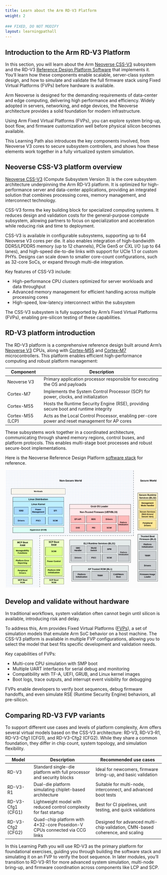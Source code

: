```yaml
---
title: Learn about the Arm RD-V3 Platform
weight: 2

### FIXED, DO NOT MODIFY
layout: learningpathall
---
```


## Introduction to the Arm RD-V3 Platform

In this section, you will learn about the Arm [Neoverse CSS-V3](https://www.arm.com/products/neoverse-compute-subsystems/css-v3) subsystem and the RD-V3 [Reference Design Platform Software](https://neoverse-reference-design.docs.arm.com/en/latest/index.html) that implements it. You’ll learn how these components enable scalable, server-class system design, and how to simulate and validate the full firmware stack using Fixed Virtual Platforms (FVPs) before hardware is available.

Arm Neoverse is designed for the demanding requirements of data-center and edge computing, delivering high performance and efficiency. Widely adopted in servers, networking, and edge devices, the Neoverse architecture provides a solid foundation for modern infrastructure.

Using Arm Fixed Virtual Platforms (FVPs), you can explore system bring-up, boot flow, and firmware customization well before physical silicon becomes available.

This Learning Path also introduces the key components involved, from Neoverse V3 cores to secure subsystem controllers, and shows how these elements work together in a fully virtualized system simulation.

## Neoverse CSS-V3 platform overview

[Neoverse CSS-V3](https://www.arm.com/products/neoverse-compute-subsystems/css-v3) (Compute Subsystem Version 3) is the core subsystem architecture underpinning the Arm RD-V3 platform. It is optimized for high-performance server and data-center applications, providing an integrated solution that combines processing cores, memory management, and interconnect technology.

CSS-V3 forms the key building block for specialized computing systems. It reduces design and validation costs for the general-purpose compute subsystem, allowing partners to focus on specialization and acceleration while reducing risk and time to deployment.

CSS-V3 is available in configurable subsystems, supporting up to 64 Neoverse V3 cores per die. It also enables integration of high-bandwidth DDR5/LPDDR5 memory (up to 12 channels), PCIe Gen5 or CXL I/O (up to 64 lanes), and high-speed die-to-die links with support for UCIe 1.1 or custom PHYs. Designs can scale down to smaller core-count configurations, such as 32-core SoCs, or expand through multi-die integration.

Key features of CSS-V3 include:

- High-performance CPU clusters optimized for server workloads and data throughput  
- Advanced memory management for efficient handling across multiple processing cores  
- High-speed, low-latency interconnect within the subsystem

The CSS-V3 subsystem is fully supported by Arm’s Fixed Virtual Platforms (FVPs), enabling pre-silicon testing of these capabilities.

## RD-V3 platform introduction

The RD-V3 platform is a comprehensive reference design built around Arm’s [Neoverse V3](https://www.arm.com/products/silicon-ip-cpu/neoverse/neoverse-v3) CPUs, along with [Cortex-M55](https://www.arm.com/products/silicon-ip-cpu/cortex-m/cortex-m55) and [Cortex-M7](https://www.arm.com/products/silicon-ip-cpu/cortex-m/cortex-m7) microcontrollers. This platform enables efficient high-performance computing and robust platform management:

| Component          | Description                                                                                      |
|-------------------|--------------------------------------------------------------------------------------------------|
| Neoverse V3       | Primary application processor responsible for executing the OS and payloads                      |
| Cortex-M7         | Implements the System Control Processor (SCP) for power, clocks, and initialization               |
| Cortex-M55        | Hosts the Runtime Security Engine (RSE), providing secure boot and runtime integrity              |
| Cortex-M55 (LCP)  | Acts as the Local Control Processor, enabling per-core power and reset management for AP cores    |

These subsystems work together in a coordinated architecture, communicating through shared memory regions, control buses, and platform protocols. This enables multi-stage boot processes and robust secure-boot implementations.

Here is the Neoverse Reference Design Platform [software stack](https://neoverse-reference-design.docs.arm.com/en/latest/about/software_stack.html#sw-stack) for reference.

![img1 alt-text#center](rdinfra_sw_stack.jpg "Neoverse Reference Design Software Stack")

## Develop and validate without hardware

In traditional workflows, system validation often cannot begin until silicon is available, introducing risk and delay.

To address this, Arm provides Fixed Virtual Platforms ([FVPs](https://developer.arm.com/Tools%20and%20Software/Fixed%20Virtual%20Platforms)), a set of simulation models that emulate Arm SoC behavior on a host machine. The CSS-V3 platform is available in multiple FVP configurations, allowing you to select the model that best fits specific development and validation needs.

Key capabilities of FVPs:

- Multi-core CPU simulation with SMP boot  
- Multiple UART interfaces for serial debug and monitoring  
- Compatibility with TF-A, UEFI, GRUB, and Linux kernel images  
- Boot logs, trace outputs, and interrupt event visibility for debugging

FVPs enable developers to verify boot sequences, debug firmware handoffs, and even simulate RSE (Runtime Security Engine) behaviors, all pre-silicon.

## Comparing RD-V3 FVP variants

To support different use cases and levels of platform complexity, Arm offers several virtual models based on the CSS-V3 architecture: RD-V3, RD-V3-R1, RD-V3-Cfg1 (CFG1), and RD-V3-Cfg2 (CFG2). While they share a common foundation, they differ in chip count, system topology, and simulation flexibility.

| Model          | Description                                                                 | Recommended use cases                                                           |
|----------------|-----------------------------------------------------------------------------|----------------------------------------------------------------------------------|
| RD-V3          | Standard single-die platform with full processor and security blocks        | Ideal for newcomers, firmware bring-up, and basic validation                     |
| RD-V3-R1       | Dual-die platform simulating chiplet-based architecture                     | Suitable for multi-node, interconnect, and advanced boot tests                   |
| RD-V3-Cfg1 (CFG1) | Lightweight model with reduced control complexity for fast startup          | Best for CI pipelines, unit testing, and quick validations                       |
| RD-V3-Cfg2 (CFG2) | Quad-chip platform with 4×32-core Poseidon-V CPUs connected via CCG links   | Designed for advanced multi-chip validation, CMN-based coherence, and scaling    |

In this Learning Path you will use RD-V3 as the primary platform for foundational exercises, guiding you through building the software stack and simulating it on an FVP to verify the boot sequence. In later modules, you’ll transition to RD-V3-R1 for more advanced system simulation, multi-node bring-up, and firmware coordination across components like LCP and SCP.
